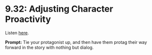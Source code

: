 # 9.32: Adjusting Character Proactivity 

Listen [here](http://www.writingexcuses.com/2014/08/03/writing-excuses-9-32-adjusting-character-proactivity/). 

**Prompt:** Tie your protagonist up, and then have them protag their way forward in the story with nothing but dialog.

